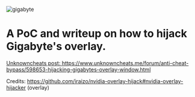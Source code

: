 
![gigabyte](https://github.com/HappyCatOfficial/GigabyteOverlayHijack/assets/64699353/a5314b1e-11cb-4c67-bdea-30dd61cf8b78)

<h1>A PoC and writeup on how to hijack Gigabyte's overlay.</h1>

[Unknowncheats post: ](https://www.unknowncheats.me/forum/anti-cheat-bypass/598653-hijacking-gigabytes-overlay-window.html)https://www.unknowncheats.me/forum/anti-cheat-bypass/598653-hijacking-gigabytes-overlay-window.html

Credits: https://github.com/iraizo/nvidia-overlay-hijack#nvidia-overlay-hijacker (overlay)
